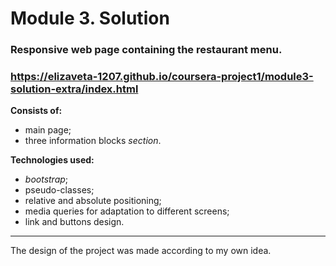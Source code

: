# Module 3. Solution

### Responsive web page containing the restaurant menu.

### https://elizaveta-1207.github.io/coursera-project1/module3-solution-extra/index.html

**Consists of:**

- main page;
- three information blocks _section_.

**Technologies used:**

- _bootstrap_;
- pseudo-classes;
- relative and absolute positioning;
- media queries for adaptation to different screens;
- link and buttons design.

---

The design of the project was made according to my own idea.
